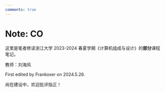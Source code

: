 ```yaml
---
comments: true
---
```


# Note: CO

这里是笔者修读浙江大学 2023-2024 春夏学期《计算机组成与设计》的**部分**课程笔记。

教师：刘海风

First edited by Frankoxer on 2024.5.26.

尚在建设中，欢迎批评指正！